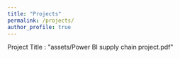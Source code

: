 ```yaml
---
title: "Projects"
permalink: /projects/
author_profile: true
---
```


 Project Title : "assets/Power BI supply chain project.pdf"
